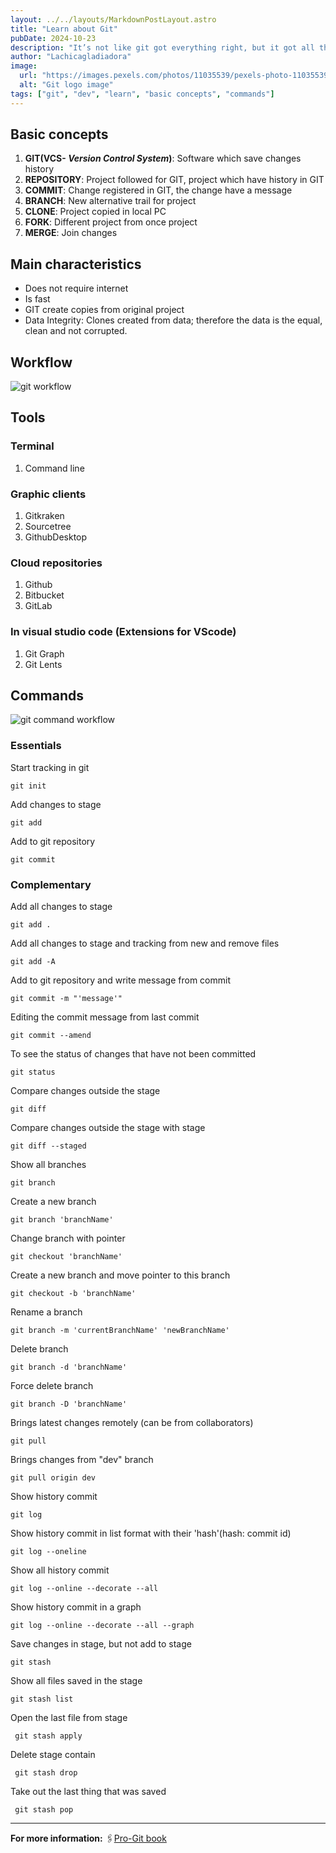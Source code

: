 ```yaml
---
layout: ../../layouts/MarkdownPostLayout.astro
title: "Learn about Git"
pubDate: 2024-10-23
description: "It’s not like git got everything right, but it got all the really basic issues right in a way that no other SCM had ever done before. -Linus Torvalds"
author: "Lachicagladiadora"
image:
  url: "https://images.pexels.com/photos/11035539/pexels-photo-11035539.jpeg?auto=compress&cs=tinysrgb&w=1260&h=750&dpr=1"
  alt: "Git logo image"
tags: ["git", "dev", "learn", "basic concepts", "commands"]
---
```


<h2 class='pt-6 pb-2 text-2xl font-bold text-first-dark dark:text-second'>Basic concepts</h2>

1. **GIT(VCS- _Version Control System_)**:
   Software which save changes history
2. **REPOSITORY**:
   Project followed for GIT, project which have history in GIT
3. **COMMIT**:
   Change registered in GIT, the change have a message
4. **BRANCH**:
   New alternative trail for project
5. **CLONE**:
   Project copied in local PC
6. **FORK**:
   Different project from once project
7. **MERGE**:
   Join changes

<h2 class='pt-6 pb-2 text-2xl font-bold text-first-dark dark:text-second'>Main characteristics</h2>
<ul class='list-disc list-inside'>
<li>Does not require internet</li>
<li>Is fast</li>
<li>GIT create copies from original project</li>
<li>Data Integrity: Clones created from data; therefore the data is the equal, clean and not corrupted.</li>
</ul>

<h2 class='pt-6 pb-2 text-2xl font-bold text-first-dark dark:text-second'>Workflow</h2>

<img src='/workflow.png' alt='git workflow'>

<h2 class='pt-6 pb-2 text-2xl font-bold text-first-dark dark:text-second'>Tools</h2>
<h3 class='pt-6 pb-2 text-2xl text-first-dark dark:text-second'>Terminal</h3>
<ol class='list-inside list-disc'>
	<li>Command line</li>
	</ol>
<h3 class='pt-6 pb-2 text-2xl text-first-dark dark:text-second'>Graphic clients</h3>
  <ol class='list-inside list-disc'>
	<li>Gitkraken</li>
  <li>Sourcetree</li>
  <li>GithubDesktop</li>
	</ol>
<h3 class='pt-6 pb-2 text-2xl text-first-dark dark:text-second'>Cloud repositories</h3>
	 <ol class='list-inside list-disc'>
	<li>Github</li>
  <li>Bitbucket</li>
  <li>GitLab</li>
	</ol>
<h3 class='pt-6 pb-2 text-2xl text-first-dark dark:text-second'>In visual studio code (Extensions for VScode)</h3>
		 <ol class='list-inside list-disc'>
	<li>Git Graph</li>
  <li>Git Lents</li>
	</ol>

<h2 class='pt-6 pb-2 text-2xl font-bold text-first-dark dark:text-second'>Commands</h2>
<div class='w-full flex items-center justify-center'>
<img src='/workflow-command.png' alt='git command workflow'>
</div>

<h3 class='pt-6 pb-2 text-2xl text-first-dark dark:text-second'>Essentials</h3>
<p>Start tracking in git</p>
<code class='block my-3 px-4 py-2 rounded-md bg-obscure-dark text-blank-light dark:bg-blank-light dark:text-obscure-dark'>git init</code>

<p>Add changes to stage</p>
<code class='block my-3 px-4 py-2 rounded-md bg-obscure-dark text-blank-light dark:bg-blank-light dark:text-obscure-dark'>git add</code>

<p>Add to git repository</p>
<code class='block my-3 px-4 py-2 rounded-md bg-obscure-dark text-blank-light dark:bg-blank-light dark:text-obscure-dark'>git commit</code>

<h3 class='pt-6 pb-2 text-2xl text-first-dark dark:text-second'>Complementary</h3>
<p>Add all changes to stage</p>
<code class='block my-3 px-4 py-2 rounded-md bg-obscure-dark text-blank-light dark:bg-blank-light dark:text-obscure-dark'>git add .</code>

<p>Add all changes to stage and tracking from new and remove files</p>
<code class='block my-3 px-4 py-2 rounded-md bg-obscure-dark text-blank-light dark:bg-blank-light dark:text-obscure-dark'>git add -A</code>

<p>Add to git repository and write message from commit</p>
<code class='block my-3 px-4 py-2 rounded-md bg-obscure-dark text-blank-light dark:bg-blank-light dark:text-obscure-dark'>git commit -m "'message'"</code>

<p>Editing the commit message from last commit</p>
<code class='block my-3 px-4 py-2 rounded-md bg-obscure-dark text-blank-light dark:bg-blank-light dark:text-obscure-dark'>git commit --amend</code>

<p>To see the status of changes that have not been committed</p>
<code class='block my-3 px-4 py-2 rounded-md bg-obscure-dark text-blank-light dark:bg-blank-light dark:text-obscure-dark'>git status</code>

<p>Compare changes outside the stage</p>
<code class='block my-3 px-4 py-2 rounded-md bg-obscure-dark text-blank-light dark:bg-blank-light dark:text-obscure-dark'>git diff</code>

<p>Compare changes outside the stage with stage</p>
<code class='block my-3 px-4 py-2 rounded-md bg-obscure-dark text-blank-light dark:bg-blank-light dark:text-obscure-dark'>git diff --staged</code>

<p>Show all branches</p>
<code class='block my-3 px-4 py-2 rounded-md bg-obscure-dark text-blank-light dark:bg-blank-light dark:text-obscure-dark'>git branch</code>

<p>Create a new branch</p>
<code class='block my-3 px-4 py-2 rounded-md bg-obscure-dark text-blank-light dark:bg-blank-light dark:text-obscure-dark'>git branch 'branchName'</code>

<p>Change branch with pointer</p>
<code class='block my-3 px-4 py-2 rounded-md bg-obscure-dark text-blank-light dark:bg-blank-light dark:text-obscure-dark'>git checkout 'branchName'</code>

<p>Create a new branch and move pointer to this branch</p>
<code class='block my-3 px-4 py-2 rounded-md bg-obscure-dark text-blank-light dark:bg-blank-light dark:text-obscure-dark'>git checkout -b 'branchName'</code>

<p>Rename a branch</p>
<code class='block my-3 px-4 py-2 rounded-md bg-obscure-dark text-blank-light dark:bg-blank-light dark:text-obscure-dark'>git branch -m 'currentBranchName' 'newBranchName'</code>

<p>Delete branch</p>
<code class='block my-3 px-4 py-2 rounded-md bg-obscure-dark text-blank-light dark:bg-blank-light dark:text-obscure-dark'>git branch -d 'branchName'</code>

<p>Force delete branch</p>
<code class='block my-3 px-4 py-2 rounded-md bg-obscure-dark text-blank-light dark:bg-blank-light dark:text-obscure-dark'>git branch -D 'branchName'</code>

<p>Brings latest changes remotely (can be from collaborators)</p>
<code class='block my-3 px-4 py-2 rounded-md bg-obscure-dark text-blank-light dark:bg-blank-light dark:text-obscure-dark'>git pull</code>

<p>Brings changes from "dev" branch</p>
<code class='block my-3 px-4 py-2 rounded-md bg-obscure-dark text-blank-light dark:bg-blank-light dark:text-obscure-dark'>git pull origin dev</code>

<p>Show history commit</p>
<code class='block my-3 px-4 py-2 rounded-md bg-obscure-dark text-blank-light dark:bg-blank-light dark:text-obscure-dark'>git log</code>

<p>Show history commit in list format with their 'hash'(hash: commit id)</p>
<code class='block my-3 px-4 py-2 rounded-md bg-obscure-dark text-blank-light dark:bg-blank-light dark:text-obscure-dark'>git log --oneline</code>

<p>Show all history commit</p>
<code class='block my-3 px-4 py-2 rounded-md bg-obscure-dark text-blank-light dark:bg-blank-light dark:text-obscure-dark'>git log --online --decorate --all</code>

<p>Show history commit in a graph</p>
<code class='block my-3 px-4 py-2 rounded-md bg-obscure-dark text-blank-light dark:bg-blank-light dark:text-obscure-dark'>git log --online --decorate --all --graph</code>

<p>Save changes in stage, but not add to stage</p>
<code class='block my-3 px-4 py-2 rounded-md bg-obscure-dark text-blank-light dark:bg-blank-light dark:text-obscure-dark'>git stash</code>

<p>Show all files saved in the stage</p>
<code class='block my-3 px-4 py-2 rounded-md bg-obscure-dark text-blank-light dark:bg-blank-light dark:text-obscure-dark'>git stash list</code>

<p>Open the last file from stage</p>
<code class='block my-3 px-4 py-2 rounded-md bg-obscure-dark text-blank-light dark:bg-blank-light dark:text-obscure-dark'> git stash apply</code>

<p>Delete stage contain</p>
<code class='block my-3 px-4 py-2 rounded-md bg-obscure-dark text-blank-light dark:bg-blank-light dark:text-obscure-dark'> git stash drop</code>

<p>Take out the last thing that was saved</p>
<code class='block my-3 px-4 py-2 rounded-md bg-obscure-dark text-blank-light dark:bg-blank-light dark:text-obscure-dark'> git stash pop</code>

<hr class='mt-20 mb-4'/>

**For more information:**
🖇️[Pro-Git book](https://git-scm.com/book/en/v2)
